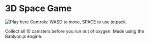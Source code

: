 3D Space Game
=============

![Play here](https://atslughorn.github.io/Menger-Sponge-Babylonjs/)
Controls: WASD to move, SPACE to use jetpack.

Collect all 10 canisters before you run out of oxygen.
Made using the Bablyon.js engine.
